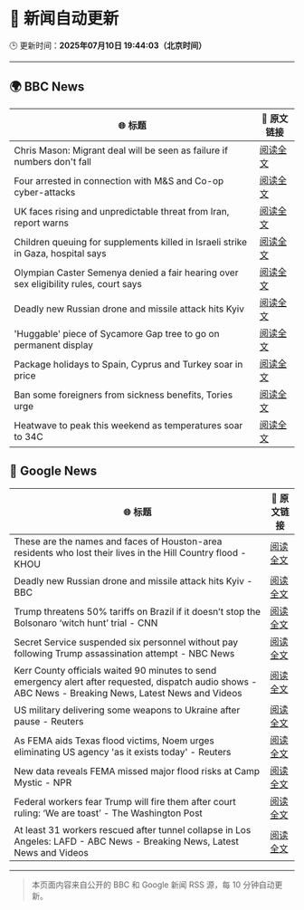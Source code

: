# 🧠 新闻自动更新

🕒 更新时间：**2025年07月10日 19:44:03（北京时间）**

---

## 🌍 BBC News

| 🌐 标题 | 🔗 原文链接 |
|--------|-------------|
| Chris Mason: Migrant deal will be seen as failure if numbers don't fall | [阅读全文](https://www.bbc.com/news/articles/cly8mk006kvo) |
| Four arrested in connection with M&S and Co-op cyber-attacks | [阅读全文](https://www.bbc.com/news/articles/cwykgrv374eo) |
| UK faces rising and unpredictable threat from Iran, report warns | [阅读全文](https://www.bbc.com/news/articles/c98wjzj4jlpo) |
| Children queuing for supplements killed in Israeli strike in Gaza, hospital says | [阅读全文](https://www.bbc.com/news/articles/c4gd01g1gxro) |
| Olympian Caster Semenya denied a fair hearing over sex eligibility rules, court says | [阅读全文](https://www.bbc.com/sport/olympics/articles/c7vr04v3vpdo) |
| Deadly new Russian drone and missile attack hits Kyiv | [阅读全文](https://www.bbc.com/news/articles/cj3rvpe06rxo) |
| 'Huggable' piece of Sycamore Gap tree to go on permanent display | [阅读全文](https://www.bbc.com/news/articles/c5ygv2n8jy2o) |
| Package holidays to Spain, Cyprus and Turkey soar in price | [阅读全文](https://www.bbc.com/news/articles/clyndp097gro) |
| Ban some foreigners from sickness benefits, Tories urge | [阅读全文](https://www.bbc.com/news/articles/c80p1gdvyggo) |
| Heatwave to peak this weekend as temperatures soar to 34C | [阅读全文](https://www.bbc.com/weather/articles/cd0vy9gmdg4o) |

## 📰 Google News

| 🌐 标题 | 🔗 原文链接 |
|--------|-------------|
| These are the names and faces of Houston-area residents who lost their lives in the Hill Country flood - KHOU | [阅读全文](https://news.google.com/rss/articles/CBMi7gFBVV95cUxOdkxtdDdIWWo4SExPa21WVWlRTENfYVNSM3F5cjVfam4ySkEzWmhxcjBGZVlDRklwZ1hkeUwtbGRYdllKS1pXSG5lOHN2a0ZuUjNXZHVIaDIwRlVTVjUxUERkWVhGUmRaOElBUzZEOE1adTBBNS1Oa0tDSHR0Vm1LTXptaUhQVmRSdThHWTB0MlkybnFfSENGSEZxR0hla1lUMTZHNVV5T3l2Nk1wc1c0LUpHQXB6NGhNRkxSRFI2Z2Rta2VBQWYzZ0k1TTJDREdOWlBsY2YzaGVnNklYOE9hRENZN2g2eTAzRklHdDVn?oc=5) |
| Deadly new Russian drone and missile attack hits Kyiv - BBC | [阅读全文](https://news.google.com/rss/articles/CBMiWkFVX3lxTE1uUWpYNnZrQWxnS0ZUelVxczBwWHpZbWY1dlFpVkpGSElEZUpXUENwejNEQldpQl9TQndFV3p6Nm83NUFPcDZ5cnROS2FDcWpSWmFlZDRGU1lSd9IBX0FVX3lxTFBOVnluSmhUdjRVVkoxQmxSRG50MEdJcjFHNFp5YURMNGg5bTRkYmZkYlMwNlk3UVUyeEQwMi1JUS1HT3pHTGN4QUNubmg0NjIxUF9WS0JEdXFFLWstR3Jj?oc=5) |
| Trump threatens 50% tariffs on Brazil if it doesn’t stop the Bolsonaro ‘witch hunt’ trial - CNN | [阅读全文](https://news.google.com/rss/articles/CBMia0FVX3lxTFBnUlFCelRIRWZsTkhYWjVDRmtyaFpmN2FzdXh6amFJbUo1d3dHZkVBQkZpWHBoOGJMYVE3SW5SOVBNcGxXMjFXYnFqUXJHa0pfRmpJN3VoazhjZkxFV0psWDU0RUliVS1NV1Yw0gFwQVVfeXFMT0g5ZW1IZFhTaVBrS0E5b2NIU3pxN3FVbGtzclpnUlhxYVcyelQxY0wtc19UaGNhb2g1WTJPeklMTjg2SDF5V1FDcEl6clVrTkZubXFENjJJVW80MnIyMGNicC0xUzZDdWZUWF9kT0xxMA?oc=5) |
| Secret Service suspended six personnel without pay following Trump assassination attempt - NBC News | [阅读全文](https://news.google.com/rss/articles/CBMixgFBVV95cUxPVFpiN0hCM1MwdDBnandPUEtGLXoyaWtVMWVPNWJlQWxNeE9VQVU5cWRnZWpQTHlKOXRLV0ZleVJ1dmhobWh1VFJQZXdWNzhDOGFlN3k5TEQwdm9KMk5MV3NQSWJTTFJpa2NpY0FMY1NHMHR2XzdRM21NVVpMLWxHNElXYVQ3VEhBckpzSXpoODF2TzU4My1HWFRNM1NFWkNFVmp3U0hDcjNGNjRzRjFFbkF3M0pZdzF3Y0hOUWJya0owYXp1eFHSAVZBVV95cUxQSUlYWHpaZFZPb2c3MWtqVkszdG03djctdlFrSGY5YVVNa1J2d2xITWlfOEZfNHBFZmVtNXlnR0pJWVc4Um02QmFjQjZtVGl1TEJlRTFvdw?oc=5) |
| Kerr County officials waited 90 minutes to send emergency alert after requested, dispatch audio shows - ABC News - Breaking News, Latest News and Videos | [阅读全文](https://news.google.com/rss/articles/CBMioAFBVV95cUxNa1ZXUkp1aHpZWTBhQU93c1IzM3N2aHdXemZ3WVQ2TnhrblFEekpsbFphdWlDRHRZYVRmcXozVEdqbzNoQmU4ZXRYLXk3VkF1SjUwbDNvNjhDY25UR0kwczVHRTM3d2dpSTdfOXZ1ZTloQmpiUUIzZmZiSDBUNnpjWTQwNXhmUmJPR3pWSmFRWUktdkk3aEpjWXRMbkJxdlFM0gGmAUFVX3lxTE5ncE40N195bDBLaXhscE5feGNOMnlaZXFQdFpXcXNaUk5LazFlb0hrNUc0cG9Kb21fREJzMDlCUjB1bXllN2JuVENQcFdpMFJ3allVUVk4LVNxV2lQSUpiR1V1NmpNczVXWjVwZHlUUWtFMkR1RV9Ddjd4N1hZTXRWcWhMbjRCZEx5bjc2MmluZi1fMkxkRUwxdTNnT2dQN0FCZU9GYWc?oc=5) |
| US military delivering some weapons to Ukraine after pause - Reuters | [阅读全文](https://news.google.com/rss/articles/CBMiugFBVV95cUxQblpaeG1kdklwY3lnMzU0NFFNTERtMy04UDE0R2g2VUtCN0V1NzdoVHljc1hFcFhkRkZ1UHMwcmJYRVloQ3Q0QUJ0dXRVMVB2dEJKWWpGY3ZhYTV0OUFoaTd5MmV6NXpiNWVlQ25mUUdmaXdLZEVJTjlwRWhlek5WTi1BVGdHbWI4NFhBTmt2MUlxc0x5VU9HQXBsMmYtMGJ3eWx5UVJNejBrajJWNHVOcjV6ZGtPcm5aaGc?oc=5) |
| As FEMA aids Texas flood victims, Noem urges eliminating US agency 'as it exists today' - Reuters | [阅读全文](https://news.google.com/rss/articles/CBMixwFBVV95cUxPVzBob0dtSXJybzF5S1FmV3c0UzFLbWJaMlNFZXpmcGRKdDBvSi1xeDVTTFNDWjdXeFo2UC1tbkVaSmdlYk4xZkljOGY0U1pfcFQyTWhLR2F3am56ZWtUUFpUcURMNHhuaVRMSkhHVUFrV2taUVY2Uk5RMFBDSlFiM0JtdktfNXRIQ0dYREJNZmVaTk90WEJ4bzhTUnBIbDkyVGYteDRQRlJ4WldwZFBBb0pnNER3cGxRRFUtUjR3c09ScURPZjY4?oc=5) |
| New data reveals FEMA missed major flood risks at Camp Mystic - NPR | [阅读全文](https://news.google.com/rss/articles/CBMikAFBVV95cUxOQU51T010OUVFWHJDZkRobUZkTjdMaHd0d1RKeEo1Z3NfQnBTN21JWVk1eWhlcWlIZC1hTkt6ZXNRSWEwOG1waThFNUpkdDhDLWFrc2gyOHBwYjdpRnYweHJtNTRxNmhxZVV1ZXRvNkktM3pUc2NaMWNxczE5ZVo4V2V0b0NGTllWa0pZNTVBZEk?oc=5) |
| Federal workers fear Trump will fire them after court ruling: ‘We are toast’ - The Washington Post | [阅读全文](https://news.google.com/rss/articles/CBMiogFBVV95cUxQSmxhU1pLb2dRU3c1bTFVT2czQjBiSXBrUTdpMHd3N0oxVFYwMFkxbmVzd1JKVUdmanpQRHJFYjVXRmRaVnFmOXVObkdWU1BUcUdJTFVzdzQtd2lMcTZvb1ZMVFF6c3ZxQXN2bllybG1LR3NaVnZDdU5sTm9JNExJYks5cVlFM1hQN3hTbE54Wml6RmE0TXYyOEx2bVA5dDV4aFE?oc=5) |
| At least 31 workers rescued after tunnel collapse in Los Angeles: LAFD - ABC News - Breaking News, Latest News and Videos | [阅读全文](https://news.google.com/rss/articles/CBMinAFBVV95cUxOdmVpcTJTTWUzY0xhYkV6emZwLVd3cFhIal9iXzFXNE1kU014X3pSYzEyc0tRXzdROTY1TE5Rd29ZTE5DSDZUN3N5NnJ3YVZlQ3VTX3FSRlFxNE9NTXFPdUNQcmZDaVY4N3JRNWRtWkxRMThVNlExVXJ0VThQaHQzSXFIZDNqMlRRQTk3cldNeVRrcEFZQzQ1ZGpaWWnSAaIBQVVfeXFMUGh4ZWhXM1Z1ZFBWZnBvWTd5ekk4NVNZVXY4SXEzSGU5R0xWbkY0Q1hMZGhQRWI5Y1hrNTNnNHZhWURHdi1qbWdKT25SMXFJak9SdHZUZ3BBYnA1QlFvTFB0V2c1U24wS0QtM1R4YWpYYzhfYkJ4aXlrNTd2TXFpQkNWeUtKdEhPNUFOVkd3X2Zsd0ZyMFhIMUJEUjdHWHF4U1l3?oc=5) |

---
> 本页面内容来自公开的 BBC 和 Google 新闻 RSS 源，每 10 分钟自动更新。